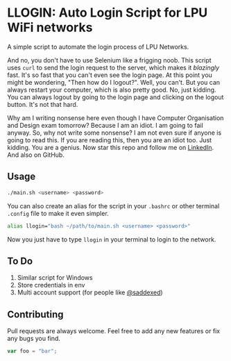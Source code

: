 # LLOGIN: Auto Login Script for LPU WiFi networks

A simple script to automate the login process of LPU Networks.

And no, you don't have to use Selenium like a frigging noob. This script uses `curl` to send the login request to the server, which makes it _blazingly_ fast. It's so fast that you can't even see the login page. At this point you might be wondering, "Then how do I logout?". Well, you can't. But you can always restart your computer, which is also pretty good. No, just kidding. You can always logout by going to the login page and clicking on the logout button. It's not that hard.

Why am I writing nonsense here even though I have Computer Organisation and Design exam tomorrow? Because I am an idiot. I am going to fail anyway. So, why not write some nonsense? I am not even sure if anyone is going to read this. If you are reading this, then you are an idiot too. Just kidding. You are a genius. Now star this repo and follow me on [LinkedIn](#). And also on GitHub.

## Usage
```bash
./main.sh <username> <password>
```

You can also create an alias for the script in your `.bashrc` or other terminal `.config` file to make it even simpler.

```bash
alias llogin="bash ~/path/to/main.sh <username> <password>"
```

Now you just have to type `llogin` in your terminal to login to the network.

## To Do
1. Similar script for Windows
2. Store credentials in env
3. Multi account support (for people like [@saddexed](https://github.com/saddexed))

## Contributing
Pull requests are always welcome. Feel free to add any new features or fix any bugs you find.

```js
var foo = "bar";
```
